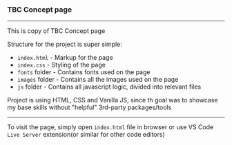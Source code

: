 ### TBC Concept page

---

This is copy of TBC Concept page

Structure for the project is super simple:

- `index.html` - Markup for the page
- `index.css` - Styling of the page
- `fonts` folder - Contains fonts used on the page
- `images` folder - Contains all the images used on the page
- `js` folder - Contains all javascript logic, divided into relevant files

Project is using HTML, CSS and Vanilla JS, since th goal was to showcase my base skills without "helpful" 3rd-party packages/tools

---

To visit the page, simply open `index.html` file in browser or use VS Code `Live Server` extension(or similar for other code editors)
